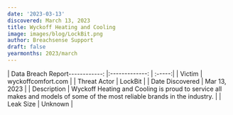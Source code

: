 ```yaml
---
date: '2023-03-13'
discovered: March 13, 2023
title: Wyckoff Heating and Cooling
image: images/blog/LockBit.png
author: Breachsense Support
draft: false
yearmonths: 2023/march
---
```


| Data Breach Report------------:     |:-------------:    | :-----:|
| Victim      | wyckoffcomfort.com      | 
| Threat Actor      | LockBit      | 
| Date Discovered      | Mar 13, 2023      | 
| Description      | Wyckoff Heating and Cooling is proud to service all makes and models of some of the most reliable brands in the industry.      | 
| Leak Size      | Unknown      | 

